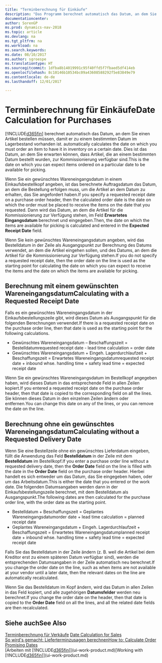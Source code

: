 ```yaml
---
title: "Terminberechnung für Einkäufe"
description: "Das Programm berechnet automatisch das Datum, an dem Sie einen Artikel bestellen müssen, damit er zu einem bestimmten Datum im Lagerbestand vorhanden ist. Dies ist das Datum, an dem Sie erwarten können, dass Artikel, die an einem bestimmten Datum bestellt wurden, zur Kommissionierung verfügbar sind."
documentationcenter: 
author: SorenGP
ms.prod: dynamics-nav-2018
ms.topic: article
ms.devlang: na
ms.tgt_pltfrm: na
ms.workload: na
ms.search.keywords: 
ms.date: 08/10/2017
ms.author: sgroespe
ms.translationtype: HT
ms.sourcegitcommit: 1dfba8b14019991c95f40ffd5f7fbaed5df414eb
ms.openlocfilehash: 8c10146b10534bc09a43608588292f5e83849e79
ms.contentlocale: de-de
ms.lasthandoff: 12/01/2017

---
```

# <a name="date-calculation-for-purchases"></a><span data-ttu-id="c50aa-104">Terminberechnung für Einkäufe</span><span class="sxs-lookup"><span data-stu-id="c50aa-104">Date Calculation for Purchases</span></span>
[!INCLUDE[d365fin](includes/d365fin_md.md)]<span data-ttu-id="c50aa-105"> berechnet automatisch das Datum, an dem Sie einen Artikel bestellen müssen, damit er zu einem bestimmten Datum im Lagerbestand vorhanden ist.</span><span class="sxs-lookup"><span data-stu-id="c50aa-105"> automatically calculates the date on which you must order an item to have it in inventory on a certain date.</span></span> <span data-ttu-id="c50aa-106">Dies ist das Datum, an dem Sie erwarten können, dass Artikel, die an einem bestimmten Datum bestellt wurden, zur Kommissionierung verfügbar sind.</span><span class="sxs-lookup"><span data-stu-id="c50aa-106">This is the date on which you can expect items ordered on a particular date to be available for picking.</span></span>  

<span data-ttu-id="c50aa-107">Wenn Sie ein gewünschtes Wareneingangsdatum in einem Einkaufsbestellkopf angeben, ist das berechnete Auftragsdatum das Datum, an dem die Bestellung erfolgen muss, um die Artikel an dem Datum zu erhalten, das Sie angefordert haben.</span><span class="sxs-lookup"><span data-stu-id="c50aa-107">If you specify a requested receipt date on a purchase order header, then the calculated order date is the date on which the order must be placed to receive the items on the date that you requested.</span></span> <span data-ttu-id="c50aa-108">Dann wird das Datum, an dem die Artikel für die Kommissionierung zur Verfügung stehen, im Feld **Erwartetes Eingangsdatum** berechnet und eingegeben.</span><span class="sxs-lookup"><span data-stu-id="c50aa-108">Then, the date on which the items are available for picking is calculated and entered in the **Expected Receipt Date** field.</span></span>  

<span data-ttu-id="c50aa-109">Wenn Sie kein gewünschtes Wareneingangsdatum angeben, wird das Bestelldatum in der Zeile als Ausgangspunkt zur Berechnung des Datums verwendet, an dem die Artikel eingehen sollen, und des Datums, an dem die Artikel für die Kommissionierung zur Verfügung stehen.</span><span class="sxs-lookup"><span data-stu-id="c50aa-109">If you do not specify a requested receipt date, then the order date on the line is used as the starting point for calculating the date on which you can expect to receive the items and the date on which the items are available for picking.</span></span>  

## <a name="calculating-with-a-requested-receipt-date"></a><span data-ttu-id="c50aa-110">Berechnung mit einem gewünschten Wareneingangsdatum</span><span class="sxs-lookup"><span data-stu-id="c50aa-110">Calculating with a Requested Receipt Date</span></span>  
<span data-ttu-id="c50aa-111">Falls es ein gewünschtes Wareneingangsdatum in der Einkaufsbestellungszeile gibt, wird dieses Datum als Ausgangspunkt für die folgenden Berechnungen verwendet.</span><span class="sxs-lookup"><span data-stu-id="c50aa-111">If there is a requested receipt date on the purchase order line, then that date is used as the starting point for the following calculations.</span></span>  

- <span data-ttu-id="c50aa-112">Gewünschtes Wareneingangsdatum – Beschaffungszeit = Bestelldatum</span><span class="sxs-lookup"><span data-stu-id="c50aa-112">requested receipt date - lead time calculation = order date</span></span>  
- <span data-ttu-id="c50aa-113">Gewünschtes Wareneingangsdatum + Eingeh. Lagerdurchlaufzeit + Beschaffungszeit = Erwartetes Wareneingangsdatum</span><span class="sxs-lookup"><span data-stu-id="c50aa-113">requested receipt date + inbound whse. handling time + safety lead time = expected receipt date</span></span>  

<span data-ttu-id="c50aa-114">Wenn Sie ein gewünschtes Wareneingangsdatum im Bestellkopf angegeben haben, wird dieses Datum in das entsprechende Feld in allen Zeilen kopiert.</span><span class="sxs-lookup"><span data-stu-id="c50aa-114">If you entered a requested receipt date on the purchase order header, then that date is copied to the corresponding field on all the lines.</span></span> <span data-ttu-id="c50aa-115">Sie können dieses Datum in den einzelnen Zeilen ändern oder entfernen.</span><span class="sxs-lookup"><span data-stu-id="c50aa-115">You can change this date on any of the lines, or you can remove the date on the line.</span></span>  

## <a name="calculating-without-a-requested-delivery-date"></a><span data-ttu-id="c50aa-116">Berechnung ohne ein gewünschtes Wareneingangsdatum</span><span class="sxs-lookup"><span data-stu-id="c50aa-116">Calculating without a Requested Delivery Date</span></span>  
<span data-ttu-id="c50aa-117">Wenn Sie eine Bestellzeile ohne ein gewünschtes Lieferdatum eingeben, füllt die Anwendung das Feld **Bestelldatum** in der Zeile mit dem **Bestelldatum** im Bestellkopf.</span><span class="sxs-lookup"><span data-stu-id="c50aa-117">If you enter a purchase order line without a requested delivery date, then the **Order Date** field on the line is filled with the date in the **Order Date** field on the purchase order header.</span></span> <span data-ttu-id="c50aa-118">Hierbei handelt es sich entweder um das Datum, das Sie eingegeben haben, oder um das Arbeitsdatum.</span><span class="sxs-lookup"><span data-stu-id="c50aa-118">This is either the date that you entered or the work date.</span></span> <span data-ttu-id="c50aa-119">Die folgenden Datumsangaben werden dann in der Einkaufsbestellungszeile berechnet, mit dem Bestelldatum als Ausgangspunkt.</span><span class="sxs-lookup"><span data-stu-id="c50aa-119">The following dates are then calculated for the purchase order line, with the order date as the starting point.</span></span>  

- <span data-ttu-id="c50aa-120">Bestelldatum + Beschaffungszeit = Geplantes Wareneingangsdatum</span><span class="sxs-lookup"><span data-stu-id="c50aa-120">order date + lead time calculation = planned receipt date</span></span>  
- <span data-ttu-id="c50aa-121">Geplantes Wareneingangsdatum + Eingeh. Lagerdurchlaufzeit + Beschaffungszeit = Erwartetes Wareneingangsdatum</span><span class="sxs-lookup"><span data-stu-id="c50aa-121">planned receipt date + inbound whse. handling time + safety lead time = expected receipt date</span></span>  

<span data-ttu-id="c50aa-122">Falls Sie das Bestelldatum in der Zeile ändern (z. B. weil die Artikel bei dem Kreditor erst zu einem späteren Datum verfügbar sind), werden die entsprechenden Datumsangaben in der Zeile automatisch neu berechnet.</span><span class="sxs-lookup"><span data-stu-id="c50aa-122">If you change the order date on the line, such as when items are not available at your vendor until a later date, then the relevant dates on the line are automatically recalculated.</span></span>  

<span data-ttu-id="c50aa-123">Wenn Sie das Bestelldatum im Kopf ändern, wird das Datum in allen Zeilen in das Feld  kopiert, und alle zugehörigen **Datumsfelder** werden neu berechnet.</span><span class="sxs-lookup"><span data-stu-id="c50aa-123">If you change the order date on the header, then that date is copied to the **Order Date** field on all the lines, and all the related date fields are then recalculated.</span></span>  

## <a name="see-also"></a><span data-ttu-id="c50aa-124">Siehe auch</span><span class="sxs-lookup"><span data-stu-id="c50aa-124">See Also</span></span>  
 <span data-ttu-id="c50aa-125">[Terminberechnung für Verkäufe](sales-date-calculation-for-sales.md) </span><span class="sxs-lookup"><span data-stu-id="c50aa-125">[Date Calculation for Sales](sales-date-calculation-for-sales.md) </span></span>  
 [<span data-ttu-id="c50aa-126">So wird's gemacht: Lieferterminzusagen berechnen</span><span class="sxs-lookup"><span data-stu-id="c50aa-126">How to: Calculate Order Promising Dates</span></span>](sales-how-to-calculate-order-promising-dates.md)  
 <span data-ttu-id="c50aa-127">[Arbeiten mit [!INCLUDE[d365fin](includes/d365fin_md.md)]](ui-work-product.md)</span><span class="sxs-lookup"><span data-stu-id="c50aa-127">[Working with [!INCLUDE[d365fin](includes/d365fin_md.md)]](ui-work-product.md)</span></span>

